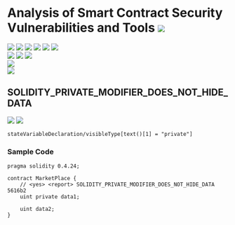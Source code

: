 # Analysis of Smart Contract Security Vulnerabilities and Tools ![](https://img.shields.io/badge/-Live-brightgreen)
![](https://img.shields.io/badge/Batch-UG21CYS-lightgreen) ![](https://img.shields.io/badge/Batch-PG21CYS-green) ![](https://img.shields.io/badge/Batch-UG22CYS-lightgreen) ![](https://img.shields.io/badge/Batch-PG21CYS-green) ![](https://img.shields.io/badge/Batch-PhD-darkgreen) ![](https://img.shields.io/badge/-B_RIG-darkgreen)<br/>   ![](https://img.shields.io/badge/BlockchainCourse-21CY712-green)  ![](https://img.shields.io/badge/-M.Tech_Dissertation-blue) ![](https://img.shields.io/badge/Focus-Smart_Contract_Security-yellow) <br/>
![](https://img.shields.io/badge/Blockchain-Ethereum-blue)   <br/> 
![](https://img.shields.io/badge/Language-Solidity-blue)

## SOLIDITY_PRIVATE_MODIFIER_DOES_NOT_HIDE_DATA

![](https://img.shields.io/badge/Pattern_ID-5616b2-gold) ![](https://img.shields.io/badge/Severity-1-brown) 

```
stateVariableDeclaration/visibleType[text()[1] = "private"]
```

### Sample Code

```
pragma solidity 0.4.24;

contract MarketPlace {
    // <yes> <report> SOLIDITY_PRIVATE_MODIFIER_DOES_NOT_HIDE_DATA 5616b2
    uint private data1;
    
    uint data2;
}
```
